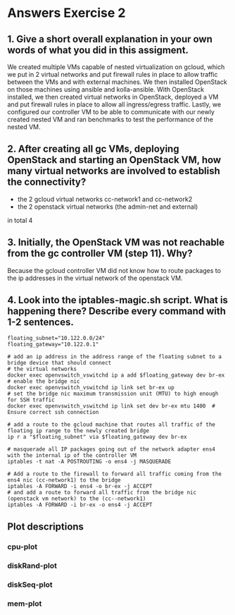 # Answers Exercise 2

## 1. Give a short overall explanation in your own words of what you did in this assigment.

We created multiple VMs capable of nested virtualization on gcloud, which we put in 2 virtual networks and put firewall rules in place to allow traffic between the VMs and with external machines.
We then installed OpenStack on those machines using ansible and kolla-ansible.
With OpenStack installed, we then created virtual networks in OpenStack, deployed a VM and put firewall rules in place to allow all ingress/egress traffic.
Lastly, we configured our controller VM to be able to communicate with our newly created nested VM and ran benchmarks to test the performance of the nested VM.

## 2. After creating all gc VMs, deploying OpenStack and starting an OpenStack VM, how many virtual networks are involved to establish the connectivity?

- the 2 gcloud virtual networks cc-network1 and cc-network2
- the 2 openstack virtual networks (the admin-net and external)

in total 4

## 3. Initially, the OpenStack VM was not reachable from the gc controller VM (step 11). Why?

Because the gcloud controller VM did not know how to route packages to the ip addresses in the virtual network of the openstack VM.

## 4. Look into the iptables-magic.sh script. What is happening there? Describe every command with 1-2 sentences.

```
floating_subnet="10.122.0.0/24"
floating_gateway="10.122.0.1"

# add an ip address in the address range of the floating subnet to a bridge device that should connect
# the virtual networks
docker exec openvswitch_vswitchd ip a add $floating_gateway dev br-ex
# enable the bridge nic
docker exec openvswitch_vswitchd ip link set br-ex up
# set the bridge nic maximum transmission unit (MTU) to high enough for SSH traffic
docker exec openvswitch_vswitchd ip link set dev br-ex mtu 1400  # Ensure correct ssh connection

# add a route to the gcloud machine that routes all traffic of the floating ip range to the newly created bridge
ip r a "$floating_subnet" via $floating_gateway dev br-ex

# masquerade all IP packages going out of the network adapter ens4 with the internal ip of the controller VM
iptables -t nat -A POSTROUTING -o ens4 -j MASQUERADE

# Add a route to the firewall to forward all traffic coming from the ens4 nic (cc-network1) to the bridge
iptables -A FORWARD -i ens4 -o br-ex -j ACCEPT
# and add a route to forward all traffic from the bridge nic (openstack vm network) to the (cc--network1)
iptables -A FORWARD -i br-ex -o ens4 -j ACCEPT
```

## Plot descriptions

### cpu-plot

### diskRand-plot

### diskSeq-plot

### mem-plot
